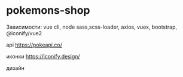 # pokemons-shop
 Зависимости: vue cli, node sass,scss-loader, axios, vuex, bootstrap, @iconify/vue2

 api https://pokeapi.co/

 иконки https://iconify.design/ 

 дизайн 
